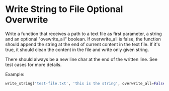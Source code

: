 # Write String to File Optional Overwrite

Write a function that receives a path to a text file as first parameter,
a string and an optional "ovewrite_all" boolean.
If overwrite_all is false, the function should
append the string at the end of current content in the text file.
If it's true, it should clean the content in the file and
write only given string.

There should always be a new line char at the end of the written line.
See test cases for more details.

Example:
```python
write_string('test-file.txt', 'this is the string', overwrite_all=False)
```
